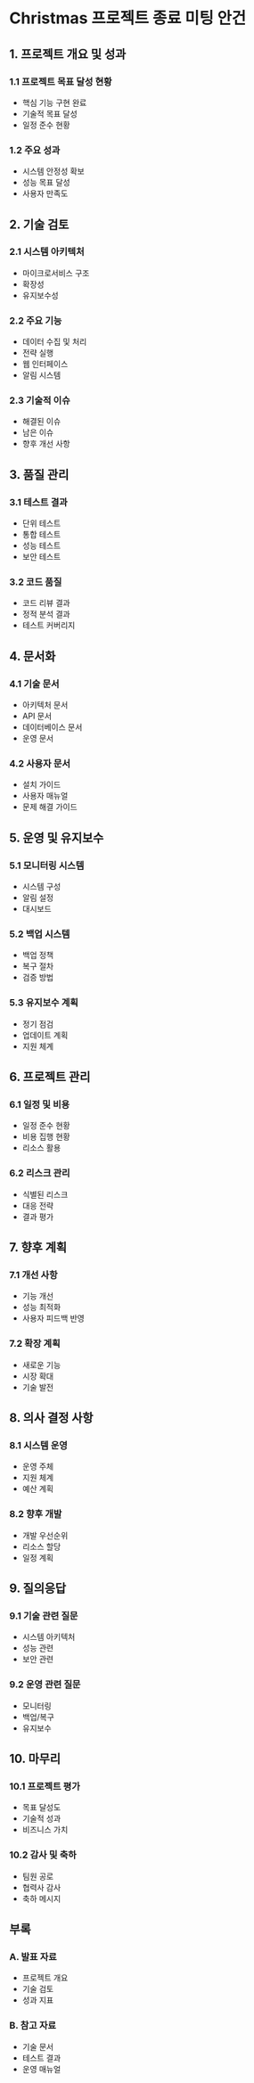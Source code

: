 # Christmas 프로젝트 종료 미팅 안건

## 1. 프로젝트 개요 및 성과
### 1.1 프로젝트 목표 달성 현황
- 핵심 기능 구현 완료
- 기술적 목표 달성
- 일정 준수 현황

### 1.2 주요 성과
- 시스템 안정성 확보
- 성능 목표 달성
- 사용자 만족도

## 2. 기술 검토
### 2.1 시스템 아키텍처
- 마이크로서비스 구조
- 확장성
- 유지보수성

### 2.2 주요 기능
- 데이터 수집 및 처리
- 전략 실행
- 웹 인터페이스
- 알림 시스템

### 2.3 기술적 이슈
- 해결된 이슈
- 남은 이슈
- 향후 개선 사항

## 3. 품질 관리
### 3.1 테스트 결과
- 단위 테스트
- 통합 테스트
- 성능 테스트
- 보안 테스트

### 3.2 코드 품질
- 코드 리뷰 결과
- 정적 분석 결과
- 테스트 커버리지

## 4. 문서화
### 4.1 기술 문서
- 아키텍처 문서
- API 문서
- 데이터베이스 문서
- 운영 문서

### 4.2 사용자 문서
- 설치 가이드
- 사용자 매뉴얼
- 문제 해결 가이드

## 5. 운영 및 유지보수
### 5.1 모니터링 시스템
- 시스템 구성
- 알림 설정
- 대시보드

### 5.2 백업 시스템
- 백업 정책
- 복구 절차
- 검증 방법

### 5.3 유지보수 계획
- 정기 점검
- 업데이트 계획
- 지원 체계

## 6. 프로젝트 관리
### 6.1 일정 및 비용
- 일정 준수 현황
- 비용 집행 현황
- 리소스 활용

### 6.2 리스크 관리
- 식별된 리스크
- 대응 전략
- 결과 평가

## 7. 향후 계획
### 7.1 개선 사항
- 기능 개선
- 성능 최적화
- 사용자 피드백 반영

### 7.2 확장 계획
- 새로운 기능
- 시장 확대
- 기술 발전

## 8. 의사 결정 사항
### 8.1 시스템 운영
- 운영 주체
- 지원 체계
- 예산 계획

### 8.2 향후 개발
- 개발 우선순위
- 리소스 할당
- 일정 계획

## 9. 질의응답
### 9.1 기술 관련 질문
- 시스템 아키텍처
- 성능 관련
- 보안 관련

### 9.2 운영 관련 질문
- 모니터링
- 백업/복구
- 유지보수

## 10. 마무리
### 10.1 프로젝트 평가
- 목표 달성도
- 기술적 성과
- 비즈니스 가치

### 10.2 감사 및 축하
- 팀원 공로
- 협력사 감사
- 축하 메시지

## 부록
### A. 발표 자료
- 프로젝트 개요
- 기술 검토
- 성과 지표

### B. 참고 자료
- 기술 문서
- 테스트 결과
- 운영 매뉴얼 